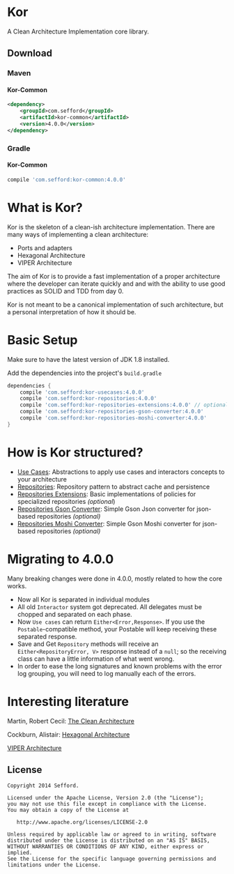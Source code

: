 Kor
===

A Clean Architecture Implementation core library.

Download
--------

### Maven
#### Kor-Common
```XML
<dependency>
    <groupId>com.sefford</groupId>
    <artifactId>kor-common</artifactId>
    <version>4.0.0</version>
</dependency>
```

### Gradle
#### Kor-Common
```groovy
compile 'com.sefford:kor-common:4.0.0'
```


What is Kor?
============

Kor is the skeleton of a clean-ish architecture implementation. There are many ways of implementing a clean architecture:

* Ports and adapters
* Hexagonal Architecture
* VIPER Architecture

The aim of Kor is to provide a fast implementation of a proper architecture where the developer can iterate quickly and
and with the ability to use good practices as SOLID and TDD from day 0.

Kor is not meant to be a canonical implementation of such architecture, but a personal interpretation of how it should be.



# Basic Setup

Make sure to have the latest version of JDK 1.8 installed.

Add the dependencies into the project's `build.gradle`

```groovy
dependencies {
    compile 'com.sefford:kor-usecases:4.0.0'
    compile 'com.sefford:kor-repositories:4.0.0'
    compile 'com.sefford:kor-repositories-extensions:4.0.0' // optional 
    compile 'com.sefford:kor-repositories-gson-converter:4.0.0' 
    compile 'com.sefford:kor-repositories-moshi-converter:4.0.0'
}
```
How is Kor structured?
======================
- [Use Cases](http://arrow-kt.io): Abstractions to apply use cases and interactors concepts to your architecture
- [Repositories](http://arrow-kt.io/docs/patterns/glossary/): Repository pattern to abstract cache and persistence 
- [Repositories Extensions](http://arrow-kt.io/docs/typeclasses/intro/): Basic implementations of policies for specialized repositories _(optional_)
- [Repositories Gson Converter](http://arrow-kt.io/docs/datatypes/intro/): Simple Gson Json converter for json-based repositories _(optional)_ 
- [Repositories Moshi Converter](http://arrow-kt.io/docs/effects/io/): Simple Gson Moshi converter for json-based repositories _(optional)_ 

Migrating to 4.0.0
======================

Many breaking changes were done in 4.0.0, mostly related to how the core works.

- Now all Kor is separated in individual modules
- All old `Interactor` system got deprecated. All delegates must be chopped and separated on each phase.
- Now `Use cases` can return `Either<Error,Response>`. If you use the `Postable`-compatible method, your Postable
will keep receiving these separated response.
- Save and Get `Repository` methods will receive an `Either<RepositoryError, V>` response instead of a `null`; so the
receiving class can have a little information of what went wrong.
- In order to ease the long signatures and known problems with the error log grouping, you will need to log manually each
of the errors.

Interesting literature
======================

Martin, Robert Cecil: [The Clean Architecture](http://blog.8thlight.com/uncle-bob/2012/08/13/the-clean-architecture.html)

Cockburn, Alistair: [Hexagonal Architecture](http://alistair.cockburn.us/Hexagonal+architecture)

[VIPER Architecture](http://mutualmobile.github.io/blog/2013/12/04/viper-introduction/)

License
-------
    Copyright 2014 Sefford.

    Licensed under the Apache License, Version 2.0 (the "License");
    you may not use this file except in compliance with the License.
    You may obtain a copy of the License at

       http://www.apache.org/licenses/LICENSE-2.0

    Unless required by applicable law or agreed to in writing, software
    distributed under the License is distributed on an "AS IS" BASIS,
    WITHOUT WARRANTIES OR CONDITIONS OF ANY KIND, either express or implied.
    See the License for the specific language governing permissions and
    limitations under the License.




